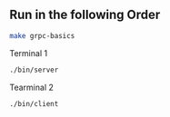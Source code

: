 
## Run in the following Order

```sh
make grpc-basics
```

Terminal 1
```sh
./bin/server 
```
Tearminal 2
```sh
./bin/client
```